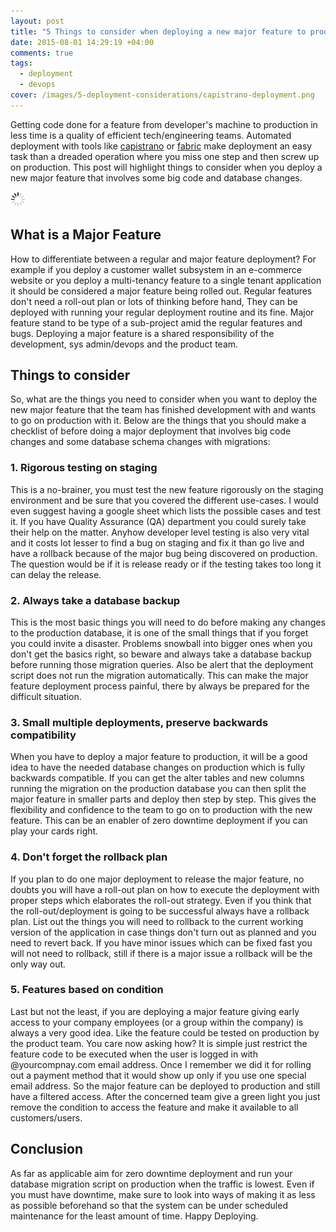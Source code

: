 ```yaml
---
layout: post
title: "5 Things to consider when deploying a new major feature to production"
date: 2015-08-01 14:29:19 +04:00
comments: true
tags: 
  - deployment
  - devops
cover: /images/5-deployment-considerations/capistrano-deployment.png
---
```


Getting code done for a feature from developer's machine to production in less time is a quality of efficient 
tech/engineering teams. Automated deployment with tools like [capistrano](http://capistranorb.com/) or 
[fabric](http://fabfile.org/) make deployment an easy task than a dreaded operation where you miss one step and 
then screw up on production. This post will highlight things to consider when you deploy a new major feature 
that involves some big code and database changes. 

<img class="center" src="/images/generic/loading.gif" data-echo="/images/5-deployment-considerations/capistrano-deployment.png" title="Deployment success with Capistrano" alt="Deployment success with Capistrano">
<!-- more -->

## What is a Major Feature 

How to differentiate between a regular and major feature deployment? For example if you deploy a customer wallet 
subsystem in an e-commerce website or you deploy a multi-tenancy feature to a single tenant application it should be 
considered a major feature being rolled out. Regular features don't need a roll-out plan or lots of thinking before hand,
They can be deployed with running your regular deployment routine and its fine. Major feature stand to be type of a 
sub-project amid the regular features and bugs. Deploying a major feature is a shared responsibility of 
the development, sys admin/devops and the product team. 


## Things to consider

So, what are the things you need to consider when you want to deploy the new major feature that the team has finished
development with and wants to go on production with it. Below are the things that you should make a checklist of 
before doing a major deployment that involves big code changes and some database schema changes with migrations:


### 1. Rigorous testing on staging 

This is a no-brainer, you must test the new feature rigorously on the staging environment and be sure that you
covered the different use-cases. I would even suggest having a google sheet which lists the possible cases and test it.
If you have Quality Assurance (QA) department you could surely take their help on the matter. Anyhow developer level testing
is also very vital and it costs lot lesser to find a bug on staging and fix it than go live and have a rollback because 
of the major bug being discovered on production. The question would be if it is release ready or if the testing takes 
too long it can delay the release.

### 2. Always take a database backup

This is the most basic things you will need to do before making any changes to the production database, it is one of the
small things that if you forget you could invite a disaster. Problems snowball into bigger ones when you don't get the
basics right, so beware and always take a database backup before running those migration queries. Also be alert that the
deployment script does not run the migration automatically. This can make the major feature deployment process painful,
there by always be prepared for the difficult situation.
 
### 3. Small multiple deployments, preserve backwards compatibility

When you have to deploy a major feature to production, it will be a good idea to have the needed database changes on
production which is fully backwards compatible. If you can get the alter tables and new columns running the migration 
on the production database you can then split the major feature in smaller parts and deploy then step by step. This
gives the flexibility and confidence to the team to go on to production with the new feature. This can be an enabler of
zero downtime deployment if you can play your cards right.

### 4. Don't forget the rollback plan

If you plan to do one major deployment to release the major feature, no doubts you will have a roll-out plan on how to 
execute the deployment with proper steps which elaborates the roll-out strategy. Even if you think that the roll-out/deployment is
going to be successful always have a rollback plan. List out the things you will need to rollback to the current working
version of the application in case things don't turn out as planned and you need to revert back. If you have minor issues
which can be fixed fast you will not need to rollback, still if there is a major issue a rollback will be the only way out.

### 5. Features based on condition

Last but not the least, if you are deploying a major feature giving early access to your company employees 
(or a group within the company) is always a very good idea. Like the feature could be tested on production by 
the product team. You care now asking how? It is simple just restrict the feature code to be executed when the user is 
logged in with @yourcompnay.com email address. Once I remember we did it for rolling out a payment method that it 
would show up only if you use one special email address. So the major feature can be deployed to production and still 
have a filtered access. After the concerned team give a green light you just remove the condition to access the feature 
and make it available to all customers/users.

## Conclusion

As far as applicable aim for zero downtime deployment and run your database migration script on production when the
traffic is lowest. Even if you must have downtime, make sure to look into ways of making it as less as possible 
beforehand so that the system can be under scheduled maintenance for the least amount of time. Happy Deploying.
